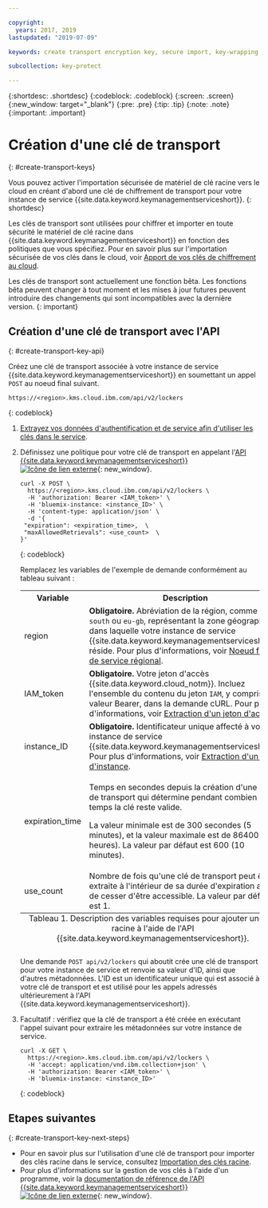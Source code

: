 ```yaml
---

copyright:
  years: 2017, 2019
lastupdated: "2019-07-09"

keywords: create transport encryption key, secure import, key-wrapping key, transport key API examples

subcollection: key-protect

---
```


{:shortdesc: .shortdesc}
{:codeblock: .codeblock}
{:screen: .screen}
{:new_window: target="_blank"}
{:pre: .pre}
{:tip: .tip}
{:note: .note}
{:important: .important}

# Création d'une clé de transport
{: #create-transport-keys}

Vous pouvez activer l'importation sécurisée de matériel de clé racine vers le cloud en créant d'abord une clé de chiffrement de transport pour votre instance de service {{site.data.keyword.keymanagementserviceshort}}.
{: shortdesc}

Les clés de transport sont utilisées pour chiffrer et importer en toute sécurité le matériel de clé racine dans {{site.data.keyword.keymanagementserviceshort}} en fonction des politiques que vous spécifiez. Pour en savoir plus sur l'importation sécurisée de vos clés dans le cloud, voir [Apport de vos clés de chiffrement au cloud](/docs/services/key-protect/concepts?topic=key-protect-importing-keys).

Les clés de transport sont actuellement une fonction bêta. Les fonctions bêta peuvent changer à tout moment et les mises à jour futures peuvent introduire des changements qui sont incompatibles avec la dernière version.
{: important}

## Création d'une clé de transport avec l'API
{: #create-transport-key-api}

Créez une clé de transport associée à votre instance de service {{site.data.keyword.keymanagementserviceshort}} en soumettant un appel `POST` au noeud final suivant.

```
https://<region>.kms.cloud.ibm.com/api/v2/lockers
```
{: codeblock}

1. [Extrayez vos données d'authentification et de service afin d'utiliser les clés dans le service](/docs/services/key-protect?topic=key-protect-set-up-api).

2. Définissez une politique pour votre clé de transport en appelant l'[API {{site.data.keyword.keymanagementserviceshort}} ![Icône de lien externe](../../icons/launch-glyph.svg "Icône de lien externe")](https://{DomainName}/apidocs/key-protect){: new_window}.

    ```cURL
    curl -X POST \
      https://<region>.kms.cloud.ibm.com/api/v2/lockers \
      -H 'authorization: Bearer <IAM_token>' \
      -H 'bluemix-instance: <instance_ID>' \
      -H 'content-type: application/json' \
      -d '{
     "expiration": <expiration_time>,  \
     "maxAllowedRetrievals": <use_count>  \
    }'
    ```
    {: codeblock}

    Remplacez les variables de l'exemple de demande conformément au tableau suivant :

      <table>
        <tr>
          <th>Variable</th>
          <th>Description</th>
        </tr>
        <tr>
          <td><varname>region</varname></td>
          <td><strong>Obligatoire.</strong> Abréviation de la région, comme <code>us-south</code> ou <code>eu-gb</code>, représentant la zone géographique dans laquelle votre instance de service {{site.data.keyword.keymanagementserviceshort}} réside. Pour plus d'informations, voir <a href="/docs/services/key-protect?topic=key-protect-regions#service-endpoints">Noeud final de service régional</a>.</td>
        </tr>
        <tr>
          <td><varname>IAM_token</varname></td>
          <td><strong>Obligatoire.</strong> Votre jeton d'accès {{site.data.keyword.cloud_notm}}. Incluez l'ensemble du contenu du jeton <code>IAM</code>, y compris la valeur Bearer, dans la demande cURL. Pour plus d'informations, voir <a href="/docs/services/key-protect?topic=key-protect-retrieve-access-token">Extraction d'un jeton d'accès</a>.</td>
        </tr>
        <tr>
          <td><varname>instance_ID</varname></td>
          <td><strong>Obligatoire.</strong> Identificateur unique affecté à votre instance de service {{site.data.keyword.keymanagementserviceshort}}. Pour plus d'informations, voir <a href="/docs/services/key-protect?topic=key-protect-retrieve-instance-ID">Extraction d'un ID d'instance</a>.</td>
        </tr>
        <tr>
          <td><varname>expiration_time</varname></td>
          <td>
            <p>Temps en secondes depuis la création d'une clé de transport qui détermine pendant combien de temps la clé reste valide.</p>
            <p>La valeur minimale est de 300 secondes (5 minutes), et la valeur maximale est de 86400 (24 heures). La valeur par défaut est 600 (10 minutes).</p>
          </td>
        </tr>
        <tr>
          <td><varname>use_count</varname></td>
          <td>Nombre de fois qu'une clé de transport peut être extraite à l'intérieur de sa durée d'expiration avant de cesser d'être accessible. La valeur par défaut est 1.</td>
        </tr>
          <caption style="caption-side:bottom;">Tableau 1. Description des variables requises pour ajouter une clé racine à l'aide de l'API {{site.data.keyword.keymanagementserviceshort}}.</caption>
      </table>

    Une demande `POST api/v2/lockers` qui aboutit crée une clé de transport pour votre instance de service et renvoie sa valeur d'ID, ainsi que d'autres métadonnées. L'ID est un identificateur unique qui est associé à votre clé de transport et est utilisé pour les appels adressés ultérieurement à l'API {{site.data.keyword.keymanagementserviceshort}}.

3. Facultatif : vérifiez que la clé de transport a été créée en exécutant l'appel suivant pour extraire les métadonnées sur votre instance de service.

    ```cURL
    curl -X GET \
      https://<region>.kms.cloud.ibm.com/api/v2/lockers \
      -H 'accept: application/vnd.ibm.collection+json' \
      -H 'authorization: Bearer <IAM_token>' \
      -H 'bluemix-instance: <instance_ID>'
    ```
    {: codeblock}

## Etapes suivantes
{: #create-transport-key-next-steps}

- Pour en savoir plus sur l'utilisation d'une clé de transport pour importer des clés racine dans le service, consultez [Importation des clés racine](/docs/services/key-protect?topic=key-protect-import-root-keys).
- Pour plus d'informations sur la gestion de vos clés à l'aide d'un programme, voir la [documentation de référence de l'API {{site.data.keyword.keymanagementserviceshort}} ![Icône de lien externe](../../icons/launch-glyph.svg "Icône de lien externe")](https://{DomainName}/apidocs/key-protect){: new_window}.
